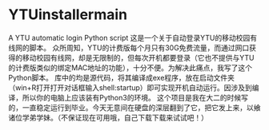 # YTUinstallermain
A YTU automatic login Python script
这是一个关于自动登录YTU的移动校园有线网的脚本。
众所周知，YTU的计费版每个月只有30G免费流量，而通过网口获得的移动校园有线网，却是无限制的，但每次开机都要登录（它也不提供与YTU的计费版类似的绑定MAC地址的功能），十分不便。为解决此痛点，我写了这个Python脚本。
库中的均是源代码，将其编译成exe程序，放在启动文件夹（win+R打开打开对话框输入shell:startup）即可实现开机自动运行。因涉及到编译，所以你的电脑上应该装有Python3的环境。
这个项目是我在大二的时候写的，一直稳定运行到毕业。今天无意间在硬盘的深层翻到了它，把它发上来，以飨诸位学弟学妹。（不保证现在可用哦，自己下载下载来试试吧！）

